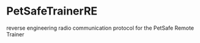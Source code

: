 # PetSafeTrainerRE
 reverse engineering radio communication protocol for the PetSafe Remote Trainer
